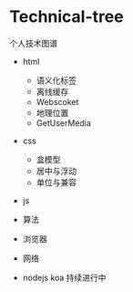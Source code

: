 # Technical-tree
个人技术图谱

- html
  - 语义化标签
  - 离线缓存
  - Webscoket
  - 地理位置
  - GetUserMedia
- css
  - 盒模型
  - 居中与浮动
  - 单位与兼容
- js

- 算法

- 浏览器

- 网络

- nodejs koa
持续进行中
